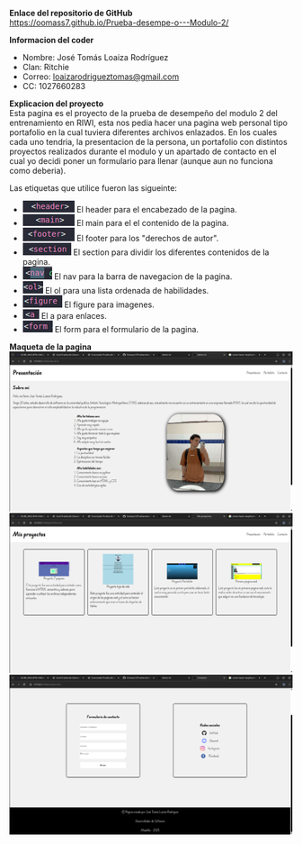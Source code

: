 **Enlace del repositorio de GitHub** <br>
https://oomass7.github.io/Prueba-desempe-o---Modulo-2/

**Informacion del coder** <br>
- Nombre: José Tomás Loaiza Rodríguez
- Clan: Ritchie
- Correo: loaizarodrigueztomas@gmail.com
- CC: 1027660283


**Explicacion del proyecto** <br>
Esta pagina es el proyecto de la prueba de desempeño del modulo 2 del entrenamiento en RIWI, esta nos pedia hacer una pagina web personal tipo portafolio en la cual tuviera diferentes archivos enlazados. En los cuales cada uno tendria, la presentacion de la persona, un portafolio con distintos proyectos realizados durante el modulo y un apartado de contacto en el cual yo decidi poner un formulario para llenar (aunque aun no funciona como deberia). <br>

Las etiquetas que utilice fueron las sigueinte: <br>
- ![alt text](./images/image.png) El header para el encabezado de la pagina.
- ![alt text](./images/image-1.png) El main para el el contenido de la pagina.
- ![alt text](./images/image-2.png) El footer para los "derechos de autor".
- ![alt text](./images/image-3.png) El section para dividir los diferentes contenidos de la pagina.
- ![alt text](./images/image-4.png) El nav para la barra de navegacion de la pagina.
- ![alt text](./images/image-5.png) El ol para una lista ordenada de habilidades.
- ![alt text](./images/image-6.png) El figure para imagenes.
- ![alt text](./images/image-7.png) El a para enlaces.
- ![alt text](./images/image-8.png) El form para el formulario de la pagina.


**Maqueta de la pagina**
![alt text](./images/image-9.png)
![alt text](./images/image-10.png)
![alt text](./images/image-11.png)